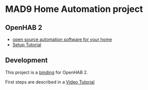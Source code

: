 # MAD9 Home Automation project

## OpenHAB 2
* [open source automation software for your home](http://www.openhab.org/)
* [Setup Tutorial](docs.openhab.org/txutorials/beginner/index.html)

## Development
This project is a [binding](http://docs.openhab.org/addons/bindings.html) for OpenHAB 2.

First steps are described in a [Video Tutorial](https://www.youtube.com/watch?v=30nhm0yIcvA)
